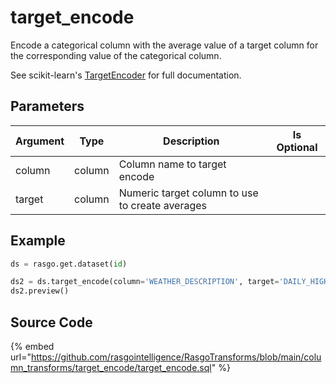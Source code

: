

# target_encode

Encode a categorical column with the average value of a target column for the corresponding value of the categorical column.

See scikit-learn's [TargetEncoder](https://contrib.scikit-learn.org/category_encoders/targetencoder.html) for full documentation.


## Parameters

| Argument |  Type  |                   Description                   | Is Optional |
| -------- | ------ | ----------------------------------------------- | ----------- |
| column   | column | Column name to target encode                    |             |
| target   | column | Numeric target column to use to create averages |             |


## Example

```python
ds = rasgo.get.dataset(id)

ds2 = ds.target_encode(column='WEATHER_DESCRIPTION', target='DAILY_HIGH_TEMP')
ds2.preview()

```

## Source Code

{% embed url="https://github.com/rasgointelligence/RasgoTransforms/blob/main/column_transforms/target_encode/target_encode.sql" %}

